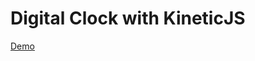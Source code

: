 Digital Clock with KineticJS
================
[Demo](http://demo.michal.zalecki.pl/digital-clock-kineticjs/)